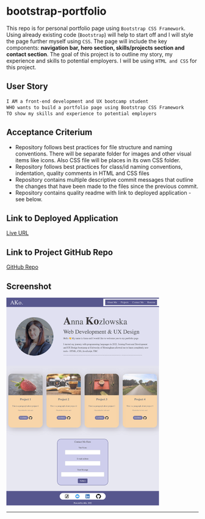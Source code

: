 # bootstrap-portfolio

This repo is for personal portfolio page using `Bootstrap CSS Framework`. Using already existing code (`Bootstrap`) will help to start off and I will style the page further myself using `CSS`. The page will include the key components: **navigation bar, hero section, skills/projects section and contact section**. The goal of this project is to outline my story, my experience and skills to potential employers. I will be using `HTML and CSS` for this project. 

## User Story
```
I AM a front-end development and UX bootcamp student
WHO wants to build a portfolio page using Bootstrap CSS Framework
TO show my skills and experience to potential employers
```

## Acceptance Criterium

- Repository follows best practices for file structure and naming conventions. There will be separate folder for images and other visual items like icons. Also CSS file will be places in its own CSS folder.
- Repository follows best practices for class/id naming conventions, indentation, quality comments in HTML and CSS files
- Repository contains multiple descriptive commit messages that outline the changes that have been made to the files since the previous commit.
- Repository contains quality readme with link to deployed application - see below.


## Link to Deployed Application

[Live URL](https://ladycosy.github.io/bootstrap-portfolio/)

## Link to Project GitHub Repo

[GitHub Repo](https://github.com/ladycosy/bootstrap-portfolio.git)

## Screenshot

<img src="https://github.com/ladycosy/bootstrap-portfolio/blob/14b7d94fb8dfdf854859e0b7906a75817ba52f47/images/page_bootstrap_screenshot.png" alt="page screenshot" width="400"/>
 
---

